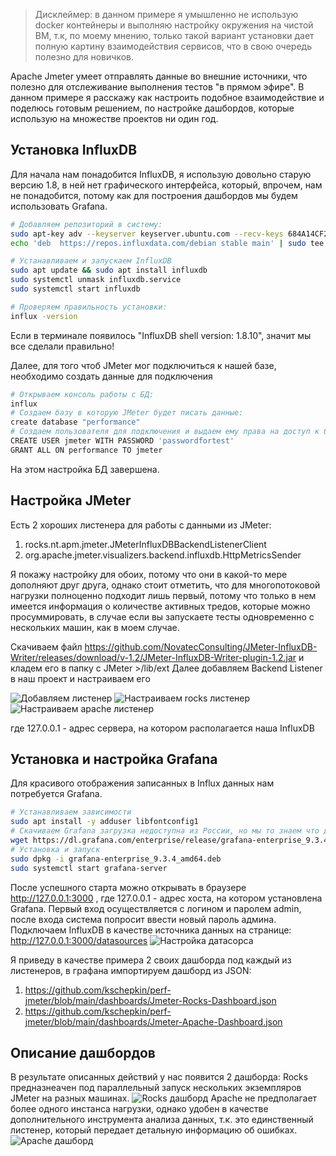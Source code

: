 
> Дисклеймер: в данном примере я умышленно не использую docker контейнеры и выполняю настройку окружения на чистой ВМ, т.к, по моему мнению, только такой вариант установки дает полную картину взаимодействия сервисов, что в свою очередь полезно для новичков.

Apache Jmeter умеет отправлять данные во внешние источники, что полезно для отслеживание выполнения тестов "в прямом эфире". В данном примере я расскажу как настроить подобное взаимодействие и поделюсь готовым решением, по настройке дашбордов, которые использую на множестве проектов ни один год.

## Установка InfluxDB
Для начала нам понадобится InfluxDB, я использую довольно старую версию 1.8, в ней нет графического интерфейса, который, впрочем, нам не понадобится, потому как для построения дашбордов мы будем использовать Grafana.

```bash
# Добавляем репозиторий в систему:
sudo apt-key adv --keyserver keyserver.ubuntu.com --recv-keys 684A14CF2582E0C5
echo 'deb  https://repos.influxdata.com/debian stable main' | sudo tee /etc/apt/sources.list.d/influxdata.list
```
```bash
# Устанавливаем и запускаем InfluxDB
sudo apt update && sudo apt install influxdb
sudo systemctl unmask influxdb.service
sudo systemctl start influxdb
```
```bash
# Проверяем правильность установки:
influx -version
```
Если в терминале появилось  "InfluxDB shell version: 1.8.10", значит мы все сделали правильно!

Далее, для того чтоб JMeter мог подключиться к нашей базе, необходимо создать данные для подключения
```bash
# Открываем консоль работы с БД:
influx
# Создаем базу в которую JMeter будет писать данные:
create database "performance"
# Создаем пользователя для подключения и выдаем ему права на доступ к базе:
CREATE USER jmeter WITH PASSWORD 'passwordfortest'
GRANT ALL ON performance TO jmeter 
```
На этом настройка БД завершена. 

## Настройка JMeter

Есть 2 хороших листенера для работы с данными из JMeter:
1. rocks.nt.apm.jmeter.JMeterInfluxDBBackendListenerClient 
2. org.apache.jmeter.visualizers.backend.influxdb.HttpMetricsSender

Я покажу настройку для обоих, потому что они в какой-то мере дополняют друг друга, однако стоит отметить, что для многопотоковой нагрузки полноценно подходит лишь первый, потому что только в нем имеется информация о количестве активных тредов, которые можно просуммировать, в случае если вы запускаете тесты одновременно с нескольких машин, как в моем случае.

Скачиваем файл https://github.com/NovatecConsulting/JMeter-InfluxDB-Writer/releases/download/v-1.2/JMeter-InfluxDB-Writer-plugin-1.2.jar и кладем его в папку с JMeter >/lib/ext
Далее добавляем Backend Listener в наш проект и настраиваем его

![Добавляем листенер](./images/jmeter-addlistener.png)
![Настраиваем rocks листенер](./images/jmeter-influxsettimgrocks.png)
![Настраиваем apache листенер](./images/jmeter-influxsettingsapache.png)

где 127.0.0.1 - адрес сервера, на котором располагается наша InfluxDB

## Установка и настройка Grafana

Для красивого отображения записанных в Influx данных нам потребуется Grafana.
```bash
# Устанавливаем зависимости
sudo apt install -y adduser libfontconfig1
# Скачиваем Grafana загрузка недоступна из России, но мы то знаем что делать :)
wget https://dl.grafana.com/enterprise/release/grafana-enterprise_9.3.4_amd64.deb
# Установка и запуск
sudo dpkg -i grafana-enterprise_9.3.4_amd64.deb
sudo systemctl start grafana-server
```
После успешного старта можно открывать в браузере http://127.0.0.1:3000 , где 127.0.0.1 - адрес хоста, на котором установлена Grafana. Первый вход осуществляется с логином и паролем admin, после входа система попросит ввести новый пароль админа.
Подключаем InfluxDB в качестве источника данных на странице: http://127.0.0.1:3000/datasources
![Настройка датасорса](./images/grafana-influx-connect.png)




Я приведу в качестве примера 2 своих дашборда под каждый из листенеров, в графана импортируем дашборд из JSON:

 1. https://github.com/kschepkin/perf-jmeter/blob/main/dashboards/Jmeter-Rocks-Dashboard.json
 2. https://github.com/kschepkin/perf-jmeter/blob/main/dashboards/Jmeter-Apache-Dashboard.json

## Описание дашбордов

В результате описанных действий у нас появится 2 дашборда:
Rocks предназнеачен под параллельный запуск нескольких экземпляров JMeter на разных машинах.
![Rocks дашборд](./images/Rocks-parallel-dashboard.png)
Apache не предполагает более одного инстанса нагрузки, однако удобен в качестве дополнительного инструмента анализа данных, т.к. это единственный листенер, который передает детальную информацию об ошибках.
![Apache дашборд](./images/Apache-dashboard.png)